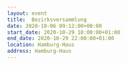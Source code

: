 ```yaml
---
layout: event
title:  Bezirksversammlung
date: 2020-10-06 09:12:00+00:00
start_date: 2020-10-29 18:00:00+01:00
end_date: 2020-10-29 22:00:00+01:00
location: Hamburg-Haus
address: Hamburg-Haus
---
```

